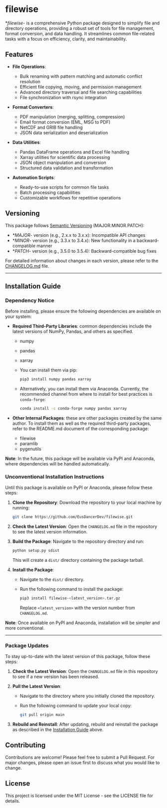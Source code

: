 # filewise

**filewise*- is a comprehensive Python package designed to simplify file and directory operations, providing a robust set of tools for file management, format conversion, and data handling. It streamlines common file-related tasks with a focus on efficiency, clarity, and maintainability.

## Features

- **File Operations**:
  - Bulk renaming with pattern matching and automatic conflict resolution
  - Efficient file copying, moving, and permission management
  - Advanced directory traversal and file searching capabilities
  - File synchronization with rsync integration

- **Format Converters**:
  - PDF manipulation (merging, splitting, compression)
  - Email format conversion (EML, MSG to PDF)
  - NetCDF and GRIB file handling
  - JSON data serialization and deserialization

- **Data Utilities**:
  - Pandas DataFrame operations and Excel file handling
  - Xarray utilities for scientific data processing
  - JSON object manipulation and conversion
  - Structured data validation and transformation

- **Automation Scripts**:
  - Ready-to-use scripts for common file tasks
  - Batch processing capabilities
  - Customizable workflows for repetitive operations

## Versioning

This package follows [Semantic Versioning](https://semver.org/) (MAJOR.MINOR.PATCH):

- **MAJOR*- version (e.g., 2.x.x to 3.x.x): Incompatible API changes
- **MINOR*- version (e.g., 3.3.x to 3.4.x): New functionality in a backward-compatible manner
- **PATCH*- version (e.g., 3.5.0 to 3.5.4): Backward-compatible bug fixes

For detailed information about changes in each version, please refer to the [CHANGELOG.md](CHANGELOG.md) file.

---

## Installation Guide

### Dependency Notice

Before installing, please ensure the following dependencies are available on your system:

- **Required Third-Party Libraries**: common dependencies include the latest versions of NumPy, Pandas, and others as specified.
  - numpy
  - pandas
  - xarray

  - You can install them via pip:

    ```bash
    pip3 install numpy pandas xarray
    ```

  - Alternatively, you can install them via Anaconda. Currently, the recommended channel from where to install for best practices is `conda-forge`:

    ```bash
    conda install -c conda-forge numpy pandas xarray
    ```

- **Other Internal Packages**: these are other packages created by the same author. To install them as well as the required third-party packages, refer to the README.md document of the corresponding package:
  - filewise
  - paramlib
  - pygenutils

**Note**: In the future, this package will be available via PyPI and Anaconda, where dependencies will be handled automatically.

### Unconventional Installation Instructions

Until this package is available on PyPI or Anaconda, please follow these steps:

1. **Clone the Repository**: Download the repository to your local machine by running:

   ```bash
   git clone https://github.com/EusDancerDev/filewise.git
   ```

2. **Check the Latest Version**: Open the `CHANGELOG.md` file in the repository to see the latest version information.

3. **Build the Package**: Navigate to the repository directory and run:

   ```bash
   python setup.py sdist
   ```

   This will create a `dist/` directory containing the package tarball.

4. **Install the Package**:
   - Navigate to the `dist/` directory.
   - Run the following command to install the package:

     ```bash
     pip3 install filewise-<latest_version>.tar.gz
     ```

     Replace `<latest_version>` with the version number from `CHANGELOG.md`.

**Note**: Once available on PyPI and Anaconda, installation will be simpler and more conventional.

---

### Package Updates

To stay up-to-date with the latest version of this package, follow these steps:

1. **Check the Latest Version**: Open the `CHANGELOG.md` file in this repository to see if a new version has been released.

2. **Pull the Latest Version**:
   - Navigate to the directory where you initially cloned the repository.
   - Run the following command to update your local copy:

     ```bash
     git pull origin main
     ```

3. **Rebuild and Reinstall**: After updating, rebuild and reinstall the package as described in the [Installation Guide](#installation-guide) above.

## Contributing

Contributions are welcome! Please feel free to submit a Pull Request. For major changes, please open an issue first to discuss what you would like to change.

## License

This project is licensed under the MIT License - see the LICENSE file for details.
